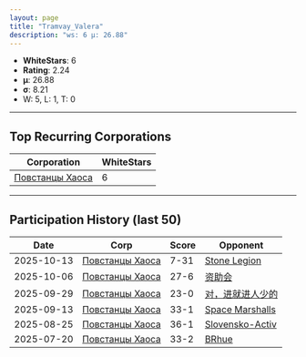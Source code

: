 ```yaml
---
layout: page
title: "Tramvay_Valera"
description: "ws: 6 μ: 26.88"
---
```

- **WhiteStars**: 6
- **Rating**: 2.24
- **μ**: 26.88  
- **σ**: 8.21
- W: 5, L: 1, T: 0

---

## Top Recurring Corporations

| Corporation | WhiteStars |
| --- | --- |
| [Повстанцы Хаоса](https://ws.tsl.rocks/corp/1358877fcc123cef74de06c83a943f27a7fad0ab6d20989f767ce88d4d195ace/) | 6 |

---

## Participation History (last 50)

| Date | Corp | Score | Opponent |
| --- | --- | --- | --- |
| 2025-10-13 | [Повстанцы Хаоса](https://ws.tsl.rocks/corp/1358877fcc123cef74de06c83a943f27a7fad0ab6d20989f767ce88d4d195ace/) | 7-31 | [Stone Legion](https://ws.tsl.rocks/corp/60cd15c27192f777f2e4abc413a83d4ab33bbccd7764a387afd2347dcd3d751a/) |
| 2025-10-06 | [Повстанцы Хаоса](https://ws.tsl.rocks/corp/1358877fcc123cef74de06c83a943f27a7fad0ab6d20989f767ce88d4d195ace/) | 27-6 | [资助会](https://ws.tsl.rocks/corp/4d36e1b3853444f7789e6142230ba93f3968baffc18bfad598c3d450c6b247e2/) |
| 2025-09-29 | [Повстанцы Хаоса](https://ws.tsl.rocks/corp/1358877fcc123cef74de06c83a943f27a7fad0ab6d20989f767ce88d4d195ace/) | 23-0 | [对，进就进人少的](https://ws.tsl.rocks/corp/2b4a8af17754b61359e653f9b3bdd80e0f3498a09bf2323c4365fdf0241988a1/) |
| 2025-09-13 | [Повстанцы Хаоса](https://ws.tsl.rocks/corp/1358877fcc123cef74de06c83a943f27a7fad0ab6d20989f767ce88d4d195ace/) | 33-1 | [Space Marshalls](https://ws.tsl.rocks/corp/6a41cc36abf3a28a1c26bc22843f1892d6938e8eb1e8f8a10fd9e6e964e06c2c/) |
| 2025-08-25 | [Повстанцы Хаоса](https://ws.tsl.rocks/corp/1358877fcc123cef74de06c83a943f27a7fad0ab6d20989f767ce88d4d195ace/) | 36-1 | [Slovensko\-Activ](https://ws.tsl.rocks/corp/1b9254941b8239a2cb7067c51e8806c4922f1d033fa8d4506c0b705f51322939/) |
| 2025-07-20 | [Повстанцы Хаоса](https://ws.tsl.rocks/corp/1358877fcc123cef74de06c83a943f27a7fad0ab6d20989f767ce88d4d195ace/) | 33-2 | [BRhue](https://ws.tsl.rocks/corp/cf382c812409b617906f693517aebeee55e827f37c20a515ff23810e49d6310d/) |